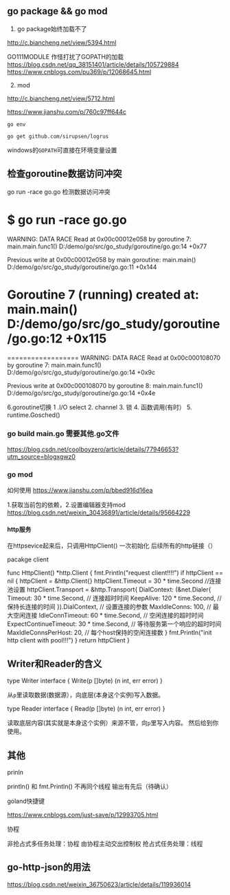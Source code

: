 ## go package && go mod



1. go package始终加载不了

http://c.biancheng.net/view/5394.html

GO111MODULE 作怪打扰了GOPATH的加载
https://blog.csdn.net/qq_38151401/article/details/105729884
https://www.cnblogs.com/pu369/p/12068645.html

2. mod

http://c.biancheng.net/view/5712.html  

https://www.jianshu.com/p/760c97ff644c  

```
go env

go get github.com/sirupsen/logrus
```

windows的`GOPATH`可直接在环境变量设置

##  检查goroutine数据访问冲突

go run -race go.go 检测数据访问冲突

$ go run -race go.go
==================
WARNING: DATA RACE
Read at 0x00c00012e058 by goroutine 7:
  main.main.func1()
      D:/demo/go/src/go_study/goroutine/go.go:14 +0x77

Previous write at 0x00c00012e058 by main goroutine:
  main.main()
      D:/demo/go/src/go_study/goroutine/go.go:11 +0x144

Goroutine 7 (running) created at:
  main.main()
      D:/demo/go/src/go_study/goroutine/go.go:12 +0x115
==================
==================
WARNING: DATA RACE
Read at 0x00c000108070 by goroutine 7:
  main.main.func1()
      D:/demo/go/src/go_study/goroutine/go.go:14 +0x9c

Previous write at 0x00c000108070 by goroutine 8:
  main.main.func1()
      D:/demo/go/src/go_study/goroutine/go.go:14 +0x4e

6.goroutine切换
  1 .I/O select
  2. channel
  3. 锁
  4. 函数调用(有时）
  5. runtime.Gosched()

### go build main.go 需要其他.go文件

https://blog.csdn.net/coolboyzero/article/details/77946653?utm_source=blogxgwz0

###  go mod 

如何使用
https://www.jianshu.com/p/bbed916d16ea

1.获取当前包的依赖，2.设置编辑器支持mod
https://blog.csdn.net/weixin_30436891/article/details/95664229


####  http服务

在httpsevice起来后，只调用HttpClient() 一次初始化
后续所有的http链接（）

pacakge client

func HttpClient() *http.Client {
	fmt.Println("request client!!!!")
	if httpClient == nil {
		httpClient = &http.Client{}
		httpClient.Timeout = 30 * time.Second
		//连接池设置
		httpClient.Transport = &http.Transport{
			DialContext: (&net.Dialer{
				Timeout:   30 * time.Second, // 连接超时时间
				KeepAlive: 120 * time.Second, // 保持长连接的时间
			}).DialContext,                          // 设置连接的参数
			MaxIdleConns:          100,              // 最大空闲连接
			IdleConnTimeout:       60 * time.Second, // 空闲连接的超时时间
			ExpectContinueTimeout: 30 * time.Second, // 等待服务第一个响应的超时时间
			MaxIdleConnsPerHost:   20,              // 每个host保持的空闲连接数
		}
		fmt.Println("init http client with pool!!!")
	}
	return httpClient
}

## Writer和Reader的含义

type Writer interface {
   Write(p []byte) (n int, err error)
}

  从`p`里读取数据(数据源），向底层(本身这个实例)写入数据。

type Reader interface {
   Read(p []byte) (n int, err error)
}

 读取底层内容(其实就是本身这个实例）来源不管，向`p`里写入内容。 然后给到你使用。
 
 
 ## 其他
 
  prinln
 
 println() 和 fmt.Println()  不再同个线程 输出有先后（待确认）
 
  goland快捷键
 
 https://www.cnblogs.com/just-save/p/12993705.html
 
 
  协程
 
 非抢占式多任务处理：协程 由协程主动交出控制权
 抢占式任务处理：线程
 
 
 ## go-http-json的用法
 
 https://blog.csdn.net/weixin_36750623/article/details/119936014
